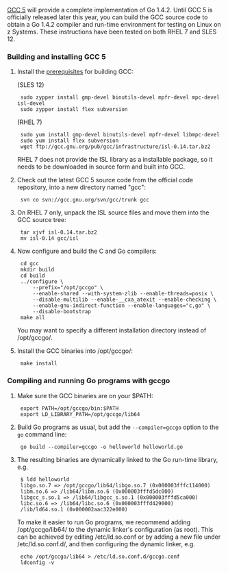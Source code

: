 [GCC 5](https://gcc.gnu.org/gcc-5/changes.html) will provide a complete implementation of Go 1.4.2. Until GCC 5 is officially released later this year, you can build the GCC source code to obtain a Go 1.4.2 compiler and run-time environment for testing on Linux on z Systems. These instructions have been tested on both RHEL 7 and SLES 12.

### Building and installing GCC 5

1. Install the [prerequisites](https://gcc.gnu.org/install/prerequisites.html) for building GCC:

   (SLES 12)

        sudo zypper install gmp-devel binutils-devel mpfr-devel mpc-devel isl-devel
        sudo zypper install flex subversion

   (RHEL 7)

        sudo yum install gmp-devel binutils-devel mpfr-devel libmpc-devel
        sudo yum install flex subversion
        wget ftp://gcc.gnu.org/pub/gcc/infrastructure/isl-0.14.tar.bz2

   RHEL 7 does not provide the ISL library as a installable package, so it needs to be downloaded in source form and built into GCC.
  
2. Check out the latest GCC 5 source code from the official code repository, into a new directory named "gcc":

        svn co svn://gcc.gnu.org/svn/gcc/trunk gcc

3. On RHEL 7 only, unpack the ISL source files and move them into the GCC source tree:

        tar xjvf isl-0.14.tar.bz2
        mv isl-0.14 gcc/isl

4. Now configure and build the C and Go compilers:

        cd gcc
        mkdir build
        cd build
        ../configure \
            --prefix="/opt/gccgo" \
            --enable-shared --with-system-zlib --enable-threads=posix \
            --disable-multilib --enable-__cxa_atexit --enable-checking \
            --enable-gnu-indirect-function --enable-languages="c,go" \
            --disable-bootstrap
        make all

   You may want to specify a different installation directory instead of /opt/gccgo/.

5. Install the GCC binaries into /opt/gccgo/:

        make install

### Compiling and running Go programs with gccgo

1. Make sure the GCC binaries are on your $PATH:

        export PATH=/opt/gccgo/bin:$PATH
        export LD_LIBRARY_PATH=/opt/gccgo/lib64

2. Build Go programs as usual, but add the `--compiler=gccgo` option to the `go` command line:

        go build --compiler=gccgo -o helloworld helloworld.go

3. The resulting binaries are dynamically linked to the Go run-time library, e.g.

        $ ldd helloworld
        libgo.so.7 => /opt/gccgo/lib64/libgo.so.7 (0x000003fffc114000)
        libm.so.6 => /lib64/libm.so.6 (0x000003fffd5dc000)
        libgcc_s.so.1 => /lib64/libgcc_s.so.1 (0x000003fffd5ca000)
        libc.so.6 => /lib64/libc.so.6 (0x000003fffd429000)
        /lib/ld64.so.1 (0x000002aac322e000)

   To make it easier to run Go programs, we recommend adding /opt/gccgo/lib64/ to the dynamic linker's configuration (as root). This can be achieved by editing /etc/ld.so.conf or by adding a new file under /etc/ld.so.conf.d/, and then configuring the dynamic linker, e.g.
  
        echo /opt/gccgo/lib64 > /etc/ld.so.conf.d/gccgo.conf
        ldconfig -v